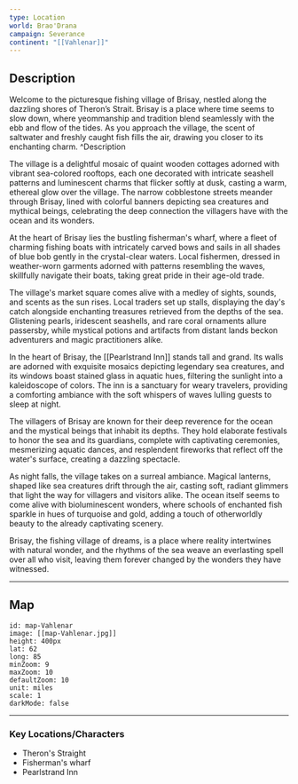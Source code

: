 ```yaml
---
type: Location
world: Brao'Drana
campaign: Severance
continent: "[[Vahlenar]]"
---
```


## Description

Welcome to the picturesque fishing village of Brisay, nestled along the dazzling shores of Theron’s Strait. Brisay is a place where time seems to slow down, where yeommanship and tradition blend seamlessly with the ebb and flow of the tides. As you approach the village, the scent of saltwater and freshly caught fish fills the air, drawing you closer to its enchanting charm.
^Description

The village is a delightful mosaic of quaint wooden cottages adorned with vibrant sea-colored rooftops, each one decorated with intricate seashell patterns and luminescent charms that flicker softly at dusk, casting a warm, ethereal glow over the village. The narrow cobblestone streets meander through Brisay, lined with colorful banners depicting sea creatures and mythical beings, celebrating the deep connection the villagers have with the ocean and its wonders.

At the heart of Brisay lies the bustling fisherman's wharf, where a fleet of charming fishing boats with intricately carved bows and sails in all shades of blue bob gently in the crystal-clear waters. Local fishermen, dressed in weather-worn garments adorned with patterns resembling the waves, skillfully navigate their boats, taking great pride in their age-old trade.

The village's market square comes alive with a medley of sights, sounds, and scents as the sun rises. Local traders set up stalls, displaying the day's catch alongside enchanting treasures retrieved from the depths of the sea. Glistening pearls, iridescent seashells, and rare coral ornaments allure passersby, while mystical potions and artifacts from distant lands beckon adventurers and magic practitioners alike.

In the heart of Brisay, the [[Pearlstrand Inn]] stands tall and grand. Its walls are adorned with exquisite mosaics depicting legendary sea creatures, and its windows boast stained glass in aquatic hues, filtering the sunlight into a kaleidoscope of colors. The inn is a sanctuary for weary travelers, providing a comforting ambiance with the soft whispers of waves lulling guests to sleep at night.

The villagers of Brisay are known for their deep reverence for the ocean and the mystical beings that inhabit its depths. They hold elaborate festivals to honor the sea and its guardians, complete with captivating ceremonies, mesmerizing aquatic dances, and resplendent fireworks that reflect off the water's surface, creating a dazzling spectacle.

As night falls, the village takes on a surreal ambiance. Magical lanterns, shaped like sea creatures drift through the air, casting soft, radiant glimmers that light the way for villagers and visitors alike. The ocean itself seems to come alive with bioluminescent wonders, where schools of enchanted fish sparkle in hues of turquoise and gold, adding a touch of otherworldly beauty to the already captivating scenery.

Brisay, the fishing village of dreams, is a place where reality intertwines with natural wonder, and the rhythms of the sea weave an everlasting spell over all who visit, leaving them forever changed by the wonders they have witnessed.

---
## Map

```leaflet
id: map-Vahlenar
image: [[map-Vahlenar.jpg]]
height: 400px
lat: 62
long: 85
minZoom: 9
maxZoom: 10
defaultZoom: 10
unit: miles
scale: 1
darkMode: false
```

---
### Key Locations/Characters
- Theron's Straight
- Fisherman's wharf
- Pearlstrand Inn
